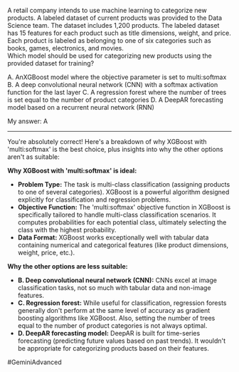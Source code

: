 A retail company intends to use machine learning to categorize new products. A labeled dataset of current products was provided to the Data Science team. The dataset includes 1,200 products. The labeled dataset has 15 features for each product such as title dimensions, weight, and price. Each product is labeled as belonging to one of six categories such as books, games, electronics, and movies.  
Which model should be used for categorizing new products using the provided dataset for training?  

A. AnXGBoost model where the objective parameter is set to multi:softmax
B. A deep convolutional neural network (CNN) with a softmax activation function for the last layer
C. A regression forest where the number of trees is set equal to the number of product categories
D. A DeepAR forecasting model based on a recurrent neural network (RNN)

My answer: A

---
  
You're absolutely correct! Here's a breakdown of why XGBoost with 'multi:softmax' is the best choice, plus insights into why the other options aren't as suitable:

**Why XGBoost with 'multi:softmax' is ideal:**

- **Problem Type:** The task is multi-class classification (assigning products to one of several categories). XGBoost is a powerful algorithm designed explicitly for classification and regression problems.
- **Objective Function:** The 'multi:softmax' objective function in XGBoost is specifically tailored to handle multi-class classification scenarios. It computes probabilities for each potential class, ultimately selecting the class with the highest probability.
- **Data Format:** XGBoost works exceptionally well with tabular data containing numerical and categorical features (like product dimensions, weight, price, etc.).

**Why the other options are less suitable:**

- **B. Deep convolutional neural network (CNN):** CNNs excel at image classification tasks, not so much with tabular data and non-image features.
- **C. Regression forest:** While useful for classification, regression forests generally don't perform at the same level of accuracy as gradient boosting algorithms like XGBoost. Also, setting the number of trees equal to the number of product categories is not always optimal.
- **D. DeepAR forecasting model:** DeepAR is built for time-series forecasting (predicting future values based on past trends). It wouldn't be appropriate for categorizing products based on their features.

#GeminiAdvanced 